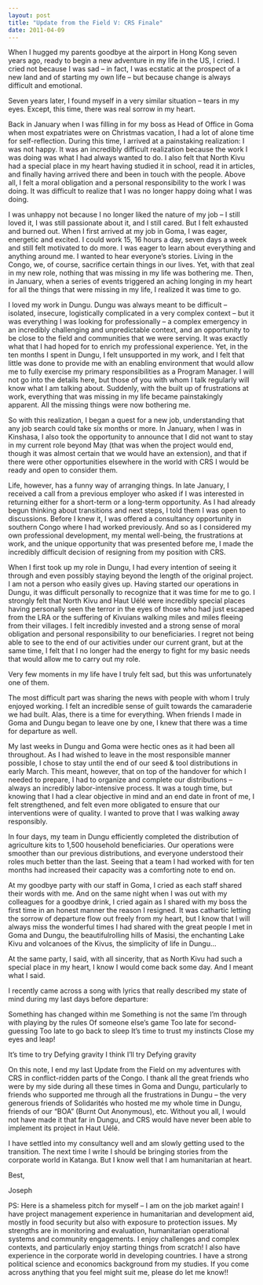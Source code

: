 ```yaml
---
layout: post
title: "Update from the Field V: CRS Finale"
date: 2011-04-09
---
```

When I hugged my parents goodbye at the airport in Hong Kong seven years ago, ready to begin a new adventure in my life in the US, I cried.  I cried not because I was sad – in fact, I was ecstatic at the prospect of a new land and of starting my own life – but because change is always difficult and emotional.

Seven years later, I found myself in a very similar situation – tears in my eyes.  Except, this time, there was real sorrow in my heart.

Back in January when I was filling in for my boss as Head of Office in Goma when most expatriates were on Christmas vacation, I had a lot of alone time for self-reflection.  During this time, I arrived at a painstaking realization: I was not happy.  It was an incredibly difficult realization because the work I was doing was what I had always wanted to do.  I also felt that North Kivu had a special place in my heart having studied it in school, read it in articles, and finally having arrived there and been in touch with the people.  Above all, I felt a moral obligation and a personal responsibility to the work I was doing.  It was difficult to realize that I was no longer happy doing what I was doing.

I was unhappy not because I no longer liked the nature of my job – I still loved it, I was still passionate about it, and I still cared. But I felt exhausted and burned out.  When I first arrived at my job in Goma, I was eager, energetic and excited.  I could work 15, 16 hours a day, seven days a week and still felt motivated to do more.  I was eager to learn about everything and anything around me.  I wanted to hear everyone’s stories.  Living in the Congo, we, of course, sacrifice certain things in our lives.  Yet, with that zeal in my new role, nothing that was missing in my life was bothering me.  Then, in January, when a series of events triggered an aching longing in my heart for all the things that were missing in my life, I realized it was time to go.

I loved my work in Dungu.  Dungu was always meant to be difficult – isolated, insecure, logistically complicated in a very complex context – but it was everything I was looking for professionally – a complex emergency in an incredibly challenging and unpredictable context, and an opportunity to be close to the field and communities that we were serving.  It was exactly what that I had hoped for to enrich my professional experience.  Yet, in the ten months I spent in Dungu, I felt unsupported in my work, and I felt that little was done to provide me with an enabling environment that would allow me to fully exercise my primary responsibilities as a Program Manager.  I will not go into the details here, but those of you with whom I talk regularly will know what I am talking about.  Suddenly, with the built up of frustrations at work, everything that was missing in my life became painstakingly apparent.  All the missing things were now bothering me.

So with this realization, I began a quest for a new job, understanding that any job search could take six months or more.  In January, when I was in Kinshasa, I also took the opportunity to announce that I did not want to stay in my current role beyond May (that was when the project would end, though it was almost certain that we would have an extension), and that if there were other opportunities elsewhere in the world with CRS I would be ready and open to consider them.

Life, however, has a funny way of arranging things.  In late January, I received a call from a previous employer who asked if I was interested in returning either for a short-term or a long-term opportunity.  As I had already begun thinking about transitions and next steps, I told them I was open to discussions.  Before I knew it, I was offered a consultancy opportunity in southern Congo where I had worked previously.  And so as I considered my own professional development, my mental well-being, the frustrations at work, and the unique opportunity that was presented before me, I made the incredibly difficult decision of resigning from my position with CRS.

When I first took up my role in Dungu, I had every intention of seeing it through and even possibly staying beyond the length of the original project.  I am not a person who easily gives up.  Having started our operations in Dungu, it was difficult personally to recognize that it was time for me to go.  I strongly felt that North Kivu and Haut Uélé were incredibly special places having personally seen the terror in the eyes of those who had just escaped from the LRA or the suffering of Kivuians walking miles and miles fleeing from their villages.  I felt incredibly invested and a strong sense of moral obligation and personal responsibility to our beneficiaries.  I regret not being able to see to the end of our activities under our current grant, but at the same time, I felt that I no longer had the energy to fight for my basic needs that would allow me to carry out my role.

Very few moments in my life have I truly felt sad, but this was unfortunately one of them.

The most difficult part was sharing the news with people with whom I truly enjoyed working.  I felt an incredible sense of guilt towards the camaraderie we had built.  Alas, there is a time for everything.  When friends I made in Goma and Dungu began to leave one by one, I knew that there was a time for departure as well.

My last weeks in Dungu and Goma were hectic ones as it had been all throughout.  As I had wished to leave in the most responsible manner possible, I chose to stay until the end of our seed & tool distributions in early March.  This meant, however, that on top of the handover for which I needed to prepare, I had to organize and complete our distributions – always an incredibly labor-intensive process.  It was a tough time, but knowing that I had a clear objective in mind and an end date in front of me, I felt strengthened, and felt even more obligated to ensure that our interventions were of quality.  I wanted to prove that I was walking away responsibly.

In four days, my team in Dungu efficiently completed the distribution of agriculture kits to 1,500 household beneficiaries.  Our operations were smoother than our previous distributions, and everyone understood their roles much better than the last.  Seeing that a team I had worked with for ten months had increased their capacity was a comforting note to end on.

At my goodbye party with our staff in Goma, I cried as each staff shared their words with me.  And on the same night when I was out with my colleagues for a goodbye drink, I cried again as I shared with my boss the first time in an honest manner the reason I resigned.  It was cathartic letting the sorrow of departure flow out freely from my heart, but I know that I will always miss the wonderful times I had shared with the great people I met in Goma and Dungu, the beautifulrolling hills of Masisi, the enchanting Lake Kivu and volcanoes of the Kivus, the simplicity of life in Dungu…

At the same party, I said, with all sincerity, that as North Kivu had such a special place in my heart, I know I would come back some day. And I meant what I said.

I recently came across a song with lyrics that really described my state of mind during my last days before departure:

Something has changed within me
Something is not the same
I’m through with playing by the rules
Of someone else’s game
Too late for second-guessing
Too late to go back to sleep
It’s time to trust my instincts
Close my eyes and leap!

It’s time to try
Defying gravity
I think I’ll try
Defying gravity

On this note, I end my last Update from the Field on my adventures with CRS in conflict-ridden parts of the Congo.  I thank all the great friends who were by my side during all these times in Goma and Dungu, particularly to friends who supported me through all the frustrations in Dungu – the very generous friends of Solidarités who hosted me my whole time in Dungu, friends of our “BOA” (Burnt Out Anonymous), etc. Without you all, I would not have made it that far in Dungu, and CRS would have never been able to implement its project in Haut Uélé.

I have settled into my consultancy well and am slowly getting used to the transition.  The next time I write I should be bringing stories from the corporate world in Katanga.  But I know well that I am humanitarian at heart.

Best,

Joseph

PS: Here is a shameless pitch for myself – I am on the job market again!  I have project management experience in humanitarian and development aid, mostly in food security but also with exposure to protection issues.  My strengths are in monitoring and evaluation, humanitarian operational systems and community engagements.  I enjoy challenges and complex contexts, and particularly enjoy starting things from scratch!  I also have experience in the corporate world in developing countries.  I have a strong political science and economics background from my studies.  If you come across anything that you feel might suit me, please do let me know!!
